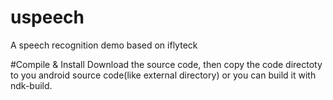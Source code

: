 # uspeech
A speech recognition demo based on iflyteck

#Compile & Install
Download the source code, then copy the code directoty to you android source code(like external directory) or you can build it with
ndk-build.

